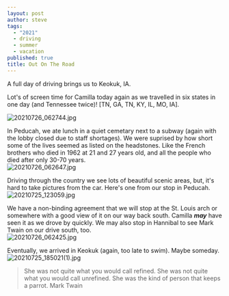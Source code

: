 ```yaml
---
layout: post
author: steve
tags:
  - "2021"
  - driving
  - summer
  - vacation
published: true
title: Out On The Road
---
```

A full day of driving brings us to Keokuk, IA.  

Lot's of screen time for Camilla today again as we travelled in six states in one day (and Tennessee twice)! [TN, GA, TN, KY, IL, MO, IA].  

![20210726_062744.jpg]({{site.baseurl}}/assets/media/20210726_062744.jpg)

In Peducah, we ate lunch in a quiet cemetary next to a subway (again with the lobby closed due to staff shortages).  We were suprised by how short some of the lives seemed as listed on the headstones.  Like the French brothers who died in 1962 at 21 and 27 years old, and all the people who died after only 30-70 years.  
![20210726_062647.jpg]({{site.baseurl}}/assets/media/20210726_062647.jpg)

Driving through the country we see lots of beautiful scenic areas, but, it's hard to take pictures from the car.  Here's one from our stop in Peducah.  
![20210725_123059.jpg]({{site.baseurl}}/assets/media/20210725_123059.jpg)

We have a non-binding agreement that we will stop at the St. Louis arch or somewhere with a good view of it on our way back south.  Camilla ***may*** have seen it as we drove by quickly. We may also stop in Hannibal to see Mark Twain on our drive south, too.  
![20210726_062425.jpg]({{site.baseurl}}/assets/media/20210726_062425.jpg)

Eventually, we arrived in Keokuk (again, too late to swim).  Maybe someday.  
![20210725_185021(1).jpg]({{site.baseurl}}/assets/media/20210725_185021(1).jpg)

>She was not quite what you would call refined. She was not quite what you would call unrefined. She was the kind of person that keeps a parrot.
>Mark Twain
